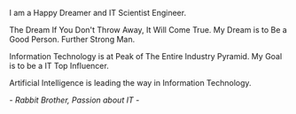 I am a Happy Dreamer and IT Scientist Engineer.

The Dream If You Don't Throw Away, It Will Come True. My Dream is to Be a Good Person. Further Strong Man.

Information Technology is at Peak of The Entire Industry Pyramid. My Goal is to be a IT Top Influencer.

Artificial Intelligence is leading the way in Information Technology.

*\- Rabbit Brother, Passion about IT -*

